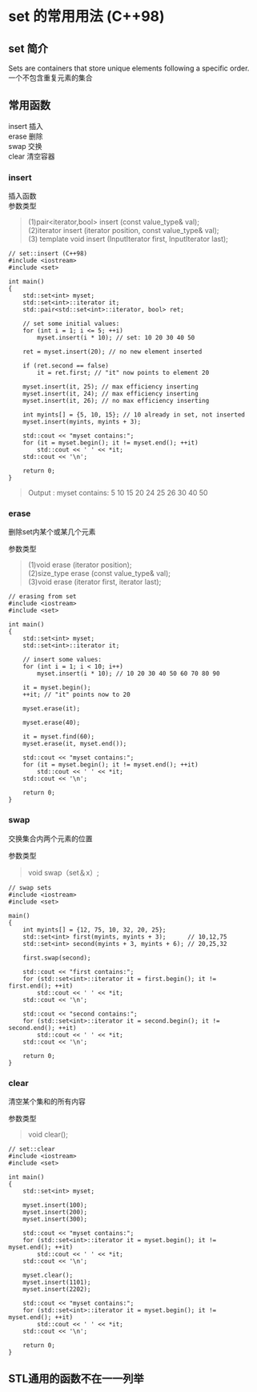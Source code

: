 # set 的常用用法 (C++98)

## set 简介
Sets are containers that store unique elements following a specific order.<br/>
一个不包含重复元素的集合<br/>

## 常用函数
insert 插入<br/> erase 删除<br/> swap 交换<br/> clear 清空容器 <br/>

### insert 
插入函数<br/>参数类型
>(1)pair<iterator,bool> insert (const value_type& val);<br/> (2)iterator insert (iterator position, const value_type& val);<br> (3) template <class InputIterator>
  void insert (InputIterator first, InputIterator last);<br/>

```
// set::insert (C++98)
#include <iostream>
#include <set>

int main()
{
    std::set<int> myset;
    std::set<int>::iterator it;
    std::pair<std::set<int>::iterator, bool> ret;

    // set some initial values:
    for (int i = 1; i <= 5; ++i)
        myset.insert(i * 10); // set: 10 20 30 40 50

    ret = myset.insert(20); // no new element inserted

    if (ret.second == false)
        it = ret.first; // "it" now points to element 20

    myset.insert(it, 25); // max efficiency inserting
    myset.insert(it, 24); // max efficiency inserting
    myset.insert(it, 26); // no max efficiency inserting

    int myints[] = {5, 10, 15}; // 10 already in set, not inserted
    myset.insert(myints, myints + 3);

    std::cout << "myset contains:";
    for (it = myset.begin(); it != myset.end(); ++it)
        std::cout << ' ' << *it;
    std::cout << '\n';

    return 0;
}
```
>Output : myset contains: 5 10 15 20 24 25 26 30 40 50

### erase 
删除set内某个或某几个元素<br/>

参数类型
>(1)void erase (iterator position);<br/>(2)size_type erase (const value_type& val);<br/>(3)void erase (iterator first, iterator last);<br/>

```
// erasing from set
#include <iostream>
#include <set>

int main()
{
    std::set<int> myset;
    std::set<int>::iterator it;

    // insert some values:
    for (int i = 1; i < 10; i++)
        myset.insert(i * 10); // 10 20 30 40 50 60 70 80 90

    it = myset.begin();
    ++it; // "it" points now to 20

    myset.erase(it);

    myset.erase(40);

    it = myset.find(60);
    myset.erase(it, myset.end());

    std::cout << "myset contains:";
    for (it = myset.begin(); it != myset.end(); ++it)
        std::cout << ' ' << *it;
    std::cout << '\n';

    return 0;
}
```
### swap 
交换集合内两个元素的位置 <br/>

参数类型
>void swap（set＆x）;

```
// swap sets
#include <iostream>
#include <set>

main()
{
    int myints[] = {12, 75, 10, 32, 20, 25};
    std::set<int> first(myints, myints + 3);      // 10,12,75
    std::set<int> second(myints + 3, myints + 6); // 20,25,32

    first.swap(second);

    std::cout << "first contains:";
    for (std::set<int>::iterator it = first.begin(); it != first.end(); ++it)
        std::cout << ' ' << *it;
    std::cout << '\n';

    std::cout << "second contains:";
    for (std::set<int>::iterator it = second.begin(); it != second.end(); ++it)
        std::cout << ' ' << *it;
    std::cout << '\n';

    return 0;
}
```
### clear
清空某个集和的所有内容<br/>

参数类型
>void clear();

```
// set::clear
#include <iostream>
#include <set>

int main()
{
    std::set<int> myset;

    myset.insert(100);
    myset.insert(200);
    myset.insert(300);

    std::cout << "myset contains:";
    for (std::set<int>::iterator it = myset.begin(); it != myset.end(); ++it)
        std::cout << ' ' << *it;
    std::cout << '\n';

    myset.clear();
    myset.insert(1101);
    myset.insert(2202);

    std::cout << "myset contains:";
    for (std::set<int>::iterator it = myset.begin(); it != myset.end(); ++it)
        std::cout << ' ' << *it;
    std::cout << '\n';

    return 0;
}
```

## STL通用的函数不在一一列举